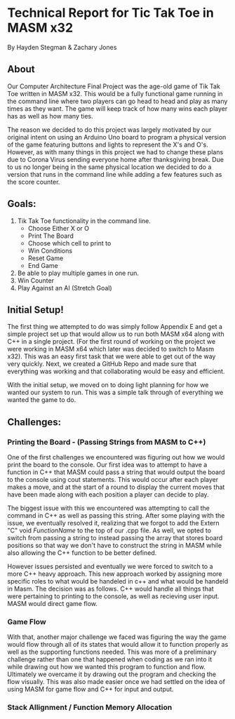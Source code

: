 # Technical Report for Tic Tak Toe in MASM x32
By Hayden Stegman & Zachary Jones

## About
Our Computer Architecture Final Project was the age-old game of Tik Tak Toe written in MASM x32. 
This would be a fully functional game running in the command line where two players can go head to head and play as many times as they want. 
The game will keep track of how many wins each player has as well as how many ties.

The reason we decided to do this project was largely motivated by our original intent on using an Arduino Uno board to program a physical version of the game featuring buttons and lights to represent the X's and O's. However, as with many things in this project we had to change these plans due to Corona Virus sending everyone home after thanksgiving break. Due to us no longer being in the same physical location we decided to do a version that runs in the command line while adding a few features such as the score counter.

## Goals:
1. Tik Tak Toe functionality in the command line.
    - Choose Either X or O
    - Print The Board
    - Choose which cell to print to
    - Win Conditions
    - Reset Game
    - End Game
3. Be able to play multiple games in one run.
4. Win Counter
5. Play Against an AI (Stretch Goal)

## Initial Setup!
The first thing we attempted to do was simply follow Appendix E and get a simple project set up that would allow us to run both MASM x64 along with C++ in a single project.
(For the first round of working on the project we were working in MASM x64 which later was decided to switch to Masm x32).
This was an easy first task that we were able to get out of the way very quickly.
Next, we created a GitHub Repo and made sure that everything was working and that collaborating would be easy and efficient.

With the initial setup, we moved on to doing light planning for how we wanted our system to run. This was a simple talk through of everything we wanted the game to do.

## Challenges:
### Printing the Board - (Passing Strings from MASM to C++)
One of the first challenges we encountered was figuring out how we would print the board to the console.
Our first idea was to attempt to have a function in C++ that MASM could pass a string that would output the board to the console using cout statements.
This would occur after each player makes a move, and at the start of a round to display the current moves that have been made along with each position a player can
decide to play.

The biggest issue with this we encountered was attempting to call the command in C++ as well as passing this string.
After some playing with the issue, we eventually resolved it, realizing that we forgot to add the Extern "C" void *FunctionName* to the top of our .cpp file.
As well, we opted to switch from passing a string to instead passing the array that stores board positions so that way we don't have to construct the string in MASM
while also allowing the C++ function to be better defined.

However issues persisted and eventually we were forced to switch to a more C++ heavy approach.
This new approach worked by assigning more specific roles to what would be handeled in c++ and what would be handeld in Masm.
The decision was as follows.
C++ would handle all things that were pertaining to printing to the console, as well as recieving user input.
MASM would direct game flow.  

### Game Flow
With that, another major challenge we faced was figuring the way the game would flow through all of its states that would allow it to function properly as well as the supporting functions needed. This was more of a preliminary challenge rather than one that happened when coding as we ran into it while drawing out how we wanted this program to function and flow. Ultimately we overcame it by drawing out the program and checking the flow visually. This was also made easier once we had settled on the idea of using MASM for game flow and C++ for input and output.

### Stack Allignment / Function Memory Allocation

